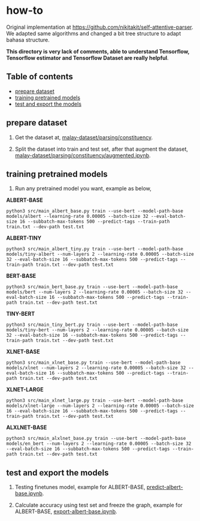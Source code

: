 # how-to

Original implementation at https://github.com/nikitakit/self-attentive-parser. We adapted same algorithms and changed a bit tree structure to adapt bahasa structure.

**This directory is very lack of comments, able to understand Tensorflow, Tensorflow estimator and Tensorflow Dataset are really helpful**.

## Table of contents
  * [prepare dataset](#prepare-dataset)
  * [training pretrained models](#training-pretrained-models)
  * [test and export the models](#test-and-export-the-models)

## prepare dataset

1. Get the dataset at, [malay-dataset/parsing/constituency](https://github.com/huseinzol05/Malay-Dataset/tree/master/parsing/constituency).

2. Split the dataset into train and test set, after that augment the dataset, [malay-dataset/parsing/constituency/augmented.ipynb](https://github.com/huseinzol05/Malay-Dataset/blob/master/parsing/constituency/augmented.ipynb).

## training pretrained models

1. Run any pretrained model you want, example as below,

**ALBERT-BASE**

```
python3 src/main_albert_base.py train --use-bert --model-path-base models/albert --learning-rate 0.00005 --batch-size 32 --eval-batch-size 16 --subbatch-max-tokens 500 --predict-tags --train-path train.txt --dev-path test.txt
```

**ALBERT-TINY**

```
python3 src/main_albert_tiny.py train --use-bert --model-path-base models/tiny-albert --num-layers 2 --learning-rate 0.00005 --batch-size 32 --eval-batch-size 16 --subbatch-max-tokens 500 --predict-tags --train-path train.txt --dev-path test.txt
```

**BERT-BASE**

```
python3 src/main_bert_base.py train --use-bert --model-path-base models/bert --num-layers 2 --learning-rate 0.00005 --batch-size 32 --eval-batch-size 16 --subbatch-max-tokens 500 --predict-tags --train-path train.txt --dev-path test.txt
```

**TINY-BERT**

```
python3 src/main_tiny_bert.py train --use-bert --model-path-base models/tiny-bert --num-layers 2 --learning-rate 0.00005 --batch-size 32 --eval-batch-size 16 --subbatch-max-tokens 500 --predict-tags --train-path train.txt --dev-path test.txt
```

**XLNET-BASE**

```
python3 src/main_xlnet_base.py train --use-bert --model-path-base models/xlnet --num-layers 2 --learning-rate 0.00005 --batch-size 32 --eval-batch-size 16 --subbatch-max-tokens 500 --predict-tags --train-path train.txt --dev-path test.txt
```

**XLNET-LARGE**

```
python3 src/main_xlnet_large.py train --use-bert --model-path-base models/xlnet-large --num-layers 2 --learning-rate 0.00005 --batch-size 16 --eval-batch-size 16 --subbatch-max-tokens 500 --predict-tags --train-path train.txt --dev-path test.txt
```

**ALXLNET-BASE**

```
python3 src/main_alxlnet_base.py train --use-bert --model-path-base models/en_bert --num-layers 2 --learning-rate 0.00005 --batch-size 32 --eval-batch-size 16 --subbatch-max-tokens 500 --predict-tags --train-path train.txt --dev-path test.txt
```

## test and export the models

1. Testing finetunes model, example for ALBERT-BASE, [predict-albert-base.ipynb](predict-albert-base.ipynb).

2. Calculate accuracy using test set and freeze the graph, example for ALBERT-BASE, [export-albert-base.ipynb](export-albert-base.ipynb).